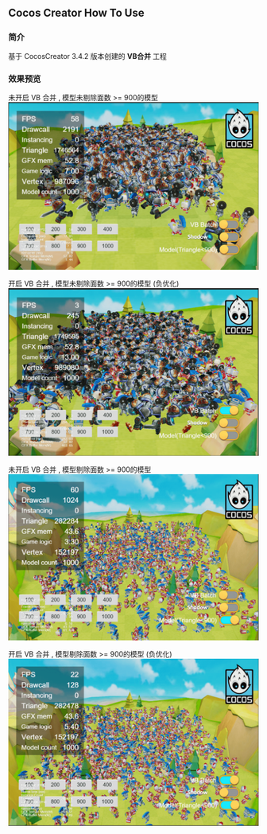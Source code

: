 ## Cocos Creator How To Use

### 简介

基于 CocosCreator 3.4.2 版本创建的 **VB合并** 工程

### 效果预览
未开启 VB 合并 , 模型未剔除面数 >= 900的模型
![image](../../image/202204/2022042805.png)

开启 VB 合并 , 模型未剔除面数 >= 900的模型 (负优化)
![image](../../image/202204/2022042806.png)

未开启 VB 合并 , 模型剔除面数 >= 900的模型
![image](../../image/202204/2022042807.png)

开启 VB 合并 , 模型剔除面数 >= 900的模型 (负优化)
![image](../../image/202204/2022042808.png)